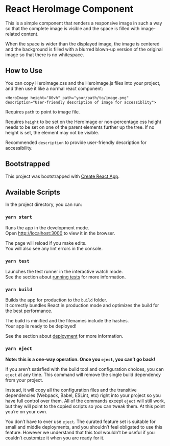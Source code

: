 # React HeroImage Component

This is a simple component that renders a responsive image in such a way so that the complete image is visible and the space is filled with image-related content.

When the space is wider than the displayed image, the image is centered and the background is filled with a blurred blown-up version of the original image so that there is no whitespace.

## How to Use

You can copy HeroImage.css and the HeroImage.js files into your project, and then use it like a normal react component:

```
<HeroImage height="80vh" path="your/path/to/image.png" description="User-friendly description of image for accessiblity">
```

Requires `path` to point to image file.

Requires `height` to be set on the HeroImage or non-percentage css height needs to be set on one of the parent elements further up the tree. If no height is set, the element may not be visible.

Recommended `description` to provide user-friendly description for accessibility.

## Bootstrapped

This project was bootstrapped with [Create React App](https://github.com/facebook/create-react-app).

## Available Scripts

In the project directory, you can run:

### `yarn start`

Runs the app in the development mode.<br />
Open [http://localhost:3000](http://localhost:3000) to view it in the browser.

The page will reload if you make edits.<br />
You will also see any lint errors in the console.

### `yarn test`

Launches the test runner in the interactive watch mode.<br />
See the section about [running tests](https://facebook.github.io/create-react-app/docs/running-tests) for more information.

### `yarn build`

Builds the app for production to the `build` folder.<br />
It correctly bundles React in production mode and optimizes the build for the best performance.

The build is minified and the filenames include the hashes.<br />
Your app is ready to be deployed!

See the section about [deployment](https://facebook.github.io/create-react-app/docs/deployment) for more information.

### `yarn eject`

**Note: this is a one-way operation. Once you `eject`, you can’t go back!**

If you aren’t satisfied with the build tool and configuration choices, you can `eject` at any time. This command will remove the single build dependency from your project.

Instead, it will copy all the configuration files and the transitive dependencies (Webpack, Babel, ESLint, etc) right into your project so you have full control over them. All of the commands except `eject` will still work, but they will point to the copied scripts so you can tweak them. At this point you’re on your own.

You don’t have to ever use `eject`. The curated feature set is suitable for small and middle deployments, and you shouldn’t feel obligated to use this feature. However we understand that this tool wouldn’t be useful if you couldn’t customize it when you are ready for it.
